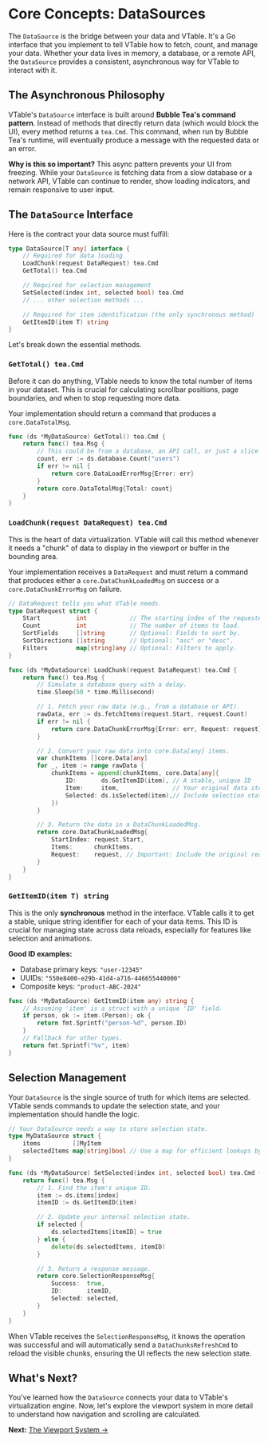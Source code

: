 # Core Concepts: DataSources

The `DataSource` is the bridge between your data and VTable. It's a Go interface that you implement to tell VTable how to fetch, count, and manage your data. Whether your data lives in memory, a database, or a remote API, the `DataSource` provides a consistent, asynchronous way for VTable to interact with it.

## The Asynchronous Philosophy

VTable's `DataSource` interface is built around **Bubble Tea's command pattern**. Instead of methods that directly return data (which would block the UI), every method returns a `tea.Cmd`. This command, when run by Bubble Tea's runtime, will eventually produce a message with the requested data or an error.

**Why is this so important?**
This async pattern prevents your UI from freezing. While your `DataSource` is fetching data from a slow database or a network API, VTable can continue to render, show loading indicators, and remain responsive to user input.

## The `DataSource` Interface

Here is the contract your data source must fulfill:

```go
type DataSource[T any] interface {
    // Required for data loading
    LoadChunk(request DataRequest) tea.Cmd
    GetTotal() tea.Cmd

    // Required for selection management
    SetSelected(index int, selected bool) tea.Cmd
    // ... other selection methods ...

    // Required for item identification (the only synchronous method)
    GetItemID(item T) string
}
```

Let's break down the essential methods.

### `GetTotal() tea.Cmd`

Before it can do anything, VTable needs to know the total number of items in your dataset. This is crucial for calculating scrollbar positions, page boundaries, and when to stop requesting more data.

Your implementation should return a command that produces a `core.DataTotalMsg`.

```go
func (ds *MyDataSource) GetTotal() tea.Cmd {
    return func() tea.Msg {
        // This could be from a database, an API call, or just a slice length.
        count, err := ds.database.Count("users")
        if err != nil {
            return core.DataLoadErrorMsg{Error: err}
        }
        return core.DataTotalMsg{Total: count}
    }
}
```

### `LoadChunk(request DataRequest) tea.Cmd`

This is the heart of data virtualization. VTable will call this method whenever it needs a "chunk" of data to display in the viewport or buffer in the bounding area.

Your implementation receives a `DataRequest` and must return a command that produces either a `core.DataChunkLoadedMsg` on success or a `core.DataChunkErrorMsg` on failure.

```go
// DataRequest tells you what VTable needs.
type DataRequest struct {
    Start          int            // The starting index of the requested chunk.
    Count          int            // The number of items to load.
    SortFields     []string       // Optional: Fields to sort by.
    SortDirections []string       // Optional: "asc" or "desc".
    Filters        map[string]any // Optional: Filters to apply.
}

func (ds *MyDataSource) LoadChunk(request DataRequest) tea.Cmd {
    return func() tea.Msg {
        // Simulate a database query with a delay.
        time.Sleep(50 * time.Millisecond)

        // 1. Fetch your raw data (e.g., from a database or API).
        rawData, err := ds.fetchItems(request.Start, request.Count)
        if err != nil {
            return core.DataChunkErrorMsg{Error: err, Request: request}
        }

        // 2. Convert your raw data into core.Data[any] items.
        var chunkItems []core.Data[any]
        for _, item := range rawData {
            chunkItems = append(chunkItems, core.Data[any]{
                ID:       ds.GetItemID(item), // A stable, unique ID
                Item:     item,               // Your original data item
                Selected: ds.isSelected(item),// Include selection state
            })
        }

        // 3. Return the data in a DataChunkLoadedMsg.
        return core.DataChunkLoadedMsg{
            StartIndex: request.Start,
            Items:      chunkItems,
            Request:    request, // Important: Include the original request.
        }
    }
}
```

### `GetItemID(item T) string`

This is the only **synchronous** method in the interface. VTable calls it to get a stable, unique string identifier for each of your data items. This ID is crucial for managing state across data reloads, especially for features like selection and animations.

**Good ID examples:**
-   Database primary keys: `"user-12345"`
-   UUIDs: `"550e8400-e29b-41d4-a716-446655440000"`
-   Composite keys: `"product-ABC-2024"`

```go
func (ds *MyDataSource) GetItemID(item any) string {
    // Assuming 'item' is a struct with a unique 'ID' field.
    if person, ok := item.(Person); ok {
        return fmt.Sprintf("person-%d", person.ID)
    }
    // Fallback for other types.
    return fmt.Sprintf("%v", item)
}
```

## Selection Management

Your `DataSource` is the single source of truth for which items are selected. VTable sends commands to update the selection state, and your implementation should handle the logic.

```go
// Your DataSource needs a way to store selection state.
type MyDataSource struct {
    items         []MyItem
    selectedItems map[string]bool // Use a map for efficient lookups by ID.
}

func (ds *MyDataSource) SetSelected(index int, selected bool) tea.Cmd {
    return func() tea.Msg {
        // 1. Find the item's unique ID.
        item := ds.items[index]
        itemID := ds.GetItemID(item)

        // 2. Update your internal selection state.
        if selected {
            ds.selectedItems[itemID] = true
        } else {
            delete(ds.selectedItems, itemID)
        }

        // 3. Return a response message.
        return core.SelectionResponseMsg{
            Success:  true,
            ID:       itemID,
            Selected: selected,
        }
    }
}
```
When VTable receives the `SelectionResponseMsg`, it knows the operation was successful and will automatically send a `DataChunksRefreshCmd` to reload the visible chunks, ensuring the UI reflects the new selection state.

## What's Next?

You've learned how the `DataSource` connects your data to VTable's virtualization engine. Now, let's explore the viewport system in more detail to understand how navigation and scrolling are calculated.

**Next:** [The Viewport System →](03-viewport-system.md) 